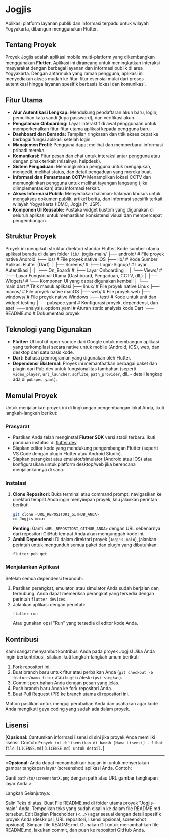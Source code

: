 # Jogjis

Aplikasi platform layanan publik dan informasi terpadu untuk wilayah Yogyakarta, dibangun menggunakan Flutter.








## Tentang Proyek

Proyek Jogjis adalah aplikasi mobile multi-platform yang dikembangkan menggunakan **Flutter**. Aplikasi ini dirancang untuk meningkatkan interaksi masyarakat dengan berbagai layanan dan informasi publik di area Yogyakarta. Dengan antarmuka yang ramah pengguna, aplikasi ini menyediakan akses mudah ke fitur-fitur esensial mulai dari proses autentikasi hingga layanan spesifik berbasis lokasi dan komunikasi.

## Fitur Utama

* **Alur Autentikasi Lengkap:** Mendukung pendaftaran akun baru, login, pemulihan kata sandi (lupa password), dan verifikasi akun.
* **Pengalaman Onboarding:** Layar interaktif di awal penggunaan untuk memperkenalkan fitur-fitur utama aplikasi kepada pengguna baru.
* **Dashboard dan Beranda:** Tampilan ringkasan dan titik akses cepat ke berbagai fungsi aplikasi setelah login.
* **Manajemen Profil:** Pengguna dapat melihat dan memperbarui informasi pribadi mereka.
* **Komunikasi:** Fitur pesan dan chat untuk interaksi antar pengguna atau dengan pihak terkait (misalnya, helpdesk).
* **Sistem Pengaduan:** Memungkinkan pengguna untuk mengajukan, mengedit, melihat status, dan detail pengaduan yang mereka buat.
* **Informasi dan Pemantauan CCTV:** Menampilkan lokasi CCTV dan memungkinkan pengguna untuk melihat tayangan langsung (jika diimplementasikan) atau informasi terkait.
* **Akses Informasi Publik:** Menyediakan halaman-halaman khusus untuk mengakses dokumen publik, artikel berita, dan informasi spesifik terkait wilayah Yogyakarta (IDMC, Jogja IY, JSP).
* **Komponen UI Reusable:** Pustaka widget kustom yang digunakan di seluruh aplikasi untuk memastikan konsistensi visual dan mempercepat pengembangan.

## Struktur Proyek

Proyek ini mengikuti struktur direktori standar Flutter. Kode sumber utama aplikasi berada di dalam folder `lib/`.
jogjis-main/
├── android/          # File proyek native Android
├── ios/              # File proyek native iOS
├── lib/              # Kode Sumber Aplikasi Flutter (Dart)
│   ├── Screens/      #   ├── Login-Signup/ # Layar Autentikasi
│   │   ├── On_Board/     #   ├── Layar Onboarding
│   │   └── Views/        #   └── Layar Fungsional Utama (Dashboard, Pengaduan, CCTV, dll.)
│   ├── Widgets/      #   └── Komponen UI yang dapat digunakan kembali
│   └── main.dart     #   Titik masuk aplikasi
├── linux/            # File proyek native Linux
├── macos/            # File proyek native macOS
├── web/              # File proyek web
├── windows/          # File proyek native Windows
├── test/             # Kode untuk unit dan widget testing
├── pubspec.yaml      # Konfigurasi proyek, dependensi, dan aset
├── analysis_options.yaml # Aturan static analysis kode Dart
└── README.md         # Dokumentasi proyek

## Teknologi yang Digunakan

* **Flutter:** UI toolkit open-source dari Google untuk membangun aplikasi yang terkompilasi secara native untuk mobile (Android, iOS), web, dan desktop dari satu basis kode.
* **Dart:** Bahasa pemrograman yang digunakan oleh Flutter.
* **Dependensi Eksternal:** Proyek ini memanfaatkan berbagai paket dan plugin dari Pub.dev untuk fungsionalitas tambahan (seperti `video_player`, `url_launcher`, `sqflite`, `path_provider`, dll. - detail lengkap ada di `pubspec.yaml`).

## Memulai Proyek

Untuk menjalankan proyek ini di lingkungan pengembangan lokal Anda, ikuti langkah-langkah berikut:

### Prasyarat

* Pastikan Anda telah menginstal **Flutter SDK** versi stabil terbaru. Ikuti panduan instalasi di [flutter.dev](https://flutter.dev/docs/get-started/install).
* Siapkan editor kode yang mendukung pengembangan Flutter (seperti VS Code dengan plugin Flutter atau Android Studio).
* Siapkan perangkat atau emulator/simulator (Android atau iOS) atau konfigurasikan untuk platform desktop/web jika berencana menjalankannya di sana.

### Instalasi

1.  **Clone Repositori:** Buka terminal atau command prompt, navigasikan ke direktori tempat Anda ingin menyimpan proyek, lalu jalankan perintah berikut:
    ```bash
    git clone <URL_REPOSITORI_GITHUB_ANDA>
    cd Jogjis-main
    ```
    **Penting:** Ganti `<URL_REPOSITORI_GITHUB_ANDA>` dengan URL sebenarnya dari repositori GitHub tempat Anda akan mengunggah kode ini.
2.  **Ambil Dependensi:** Di dalam direktori proyek (`Jogjis-main`), jalankan perintah untuk mengunduh semua paket dan plugin yang dibutuhkan:
    ```bash
    flutter pub get
    ```

### Menjalankan Aplikasi

Setelah semua dependensi terunduh:

1.  Pastikan perangkat, emulator, atau simulator Anda sudah berjalan dan terhubung. Anda dapat memeriksa perangkat yang tersedia dengan perintah `flutter devices`.
2.  Jalankan aplikasi dengan perintah:
    ```bash
    flutter run
    ```
    Atau gunakan opsi "Run" yang tersedia di editor kode Anda.

## Kontribusi

Kami sangat menyambut kontribusi Anda pada proyek Jogjis! Jika Anda ingin berkontribusi, silakan ikuti langkah-langkah umum berikut:

1.  Fork repositori ini.
2.  Buat branch baru untuk fitur atau perbaikan Anda (`git checkout -b feature/nama-fitur` atau `bugfix/deskripsi-singkat`).
3.  Commit perubahan Anda dengan pesan yang jelas.
4.  Push branch baru Anda ke fork repositori Anda.
5.  Buat Pull Request (PR) ke branch utama di repositori ini.

Mohon pastikan untuk menguji perubahan Anda dan usahakan agar kode Anda mengikuti gaya coding yang sudah ada dalam proyek.

## Lisensi

[**Opsional:** Cantumkan informasi lisensi di sini jika proyek Anda memiliki lisensi. Contoh: `Proyek ini dilisensikan di bawah [Nama Lisensi] - lihat file [LICENSE.md](LICENSE.md) untuk detail.`]

---

<**Opsional:** Anda dapat menambahkan bagian ini untuk menyertakan gambar tangkapan layar (screenshot) aplikasi Anda. Contoh:


Ganti `path/to/screenshotX.png` dengan path atau URL gambar tangkapan layar Anda.>

Langkah Selanjutnya:

Salin Teks di atas.
Buat File README.md di folder utama proyek "Jogjis-main" Anda.
Tempelkan teks yang sudah disalin ke dalam file README.md tersebut.
Edit Bagian Placeholder (<...>) agar sesuai dengan detail spesifik proyek Anda (deskripsi, URL repositori, lisensi opsional, screenshot opsional).
Simpan file README.md.
Gunakan Git untuk menambahkan file README.md, lakukan commit, dan push ke repositori GitHub Anda.
